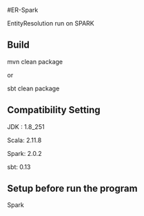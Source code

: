 #ER-Spark

EntityResolution run on SPARK

## Build
mvn clean package

or 

sbt clean package

## Compatibility Setting

JDK : 1.8_251

Scala: 2.11.8

Spark: 2.0.2

sbt: 0.13

## Setup before run the program

Spark